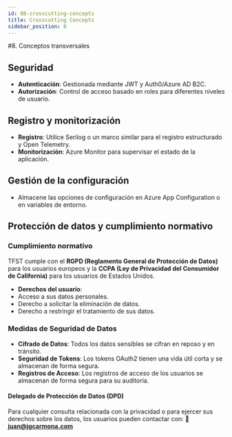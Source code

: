 ```yaml
---
id: 08-crosscutting-concepts
title: Crosscutting Concepts
sidebar_position: 8
---
```


#8. Conceptos transversales

## Seguridad
- **Autenticación**: Gestionada mediante JWT y Auth0/Azure AD B2C.
- **Autorización**: Control de acceso basado en roles para diferentes niveles de usuario.

## Registro y monitorización
- **Registro**: Utilice Serilog o un marco similar para el registro estructurado y Open Telemetry.
- **Monitorización**: Azure Monitor para supervisar el estado de la aplicación.

## Gestión de la configuración
- Almacene las opciones de configuración en Azure App Configuration o en variables de entorno.

## Protección de datos y cumplimiento normativo

### **Cumplimiento normativo**
TFST cumple con el **RGPD (Reglamento General de Protección de Datos)** para los usuarios europeos y la **CCPA (Ley de Privacidad del Consumidor de California)** para los usuarios de Estados Unidos.

- **Derechos del usuario**:
- Acceso a sus datos personales.
- Derecho a solicitar la eliminación de datos.
- Derecho a restringir el tratamiento de sus datos.

### **Medidas de Seguridad de Datos**
- **Cifrado de Datos**: Todos los datos sensibles se cifran en reposo y en tránsito.
- **Seguridad de Tokens**: Los tokens OAuth2 tienen una vida útil corta y se almacenan de forma segura.
- **Registros de Acceso**: Los registros de acceso de los usuarios se almacenan de forma segura para su auditoría.

#### **Delegado de Protección de Datos (DPD)**
Para cualquier consulta relacionada con la privacidad o para ejercer sus derechos sobre los datos, los usuarios pueden contactar con:
📧 **juan@jgcarmona.com**

